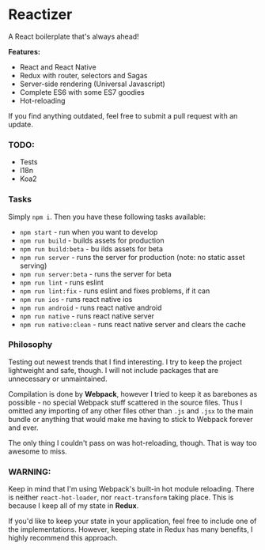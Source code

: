 # Reactizer

A React boilerplate that's always ahead!

**Features:**

* React and React Native
* Redux with router, selectors and Sagas
* Server-side rendering (Universal Javascript)
* Complete ES6 with some ES7 goodies
* Hot-reloading

If you find anything outdated, feel free to submit a pull request with an update.

### TODO:

* Tests
* I18n
* Koa2

### Tasks

Simply `npm i`. Then you have these following tasks available:

* `npm start` - run when you want to develop
* `npm run build` - builds assets for production
* `npm run build:beta` - bu ilds assets for beta
* `npm run server` - runs the server for production (note: no static asset serving)
* `npm run server:beta` - runs the server for beta
* `npm run lint` - runs eslint
* `npm run lint:fix` - runs eslint and fixes problems, if it can
* `npm run ios` - runs react native ios
* `npm run android` - runs react native android
* `npm run native` - runs react native server
* `npm run native:clean` - runs react native server and clears the cache

### Philosophy

Testing out newest trends that I find interesting. I try to keep the project lightweight and safe, though. I will not include packages that are unnecessary or unmaintained.

Compilation is done by **Webpack**, however I tried to keep it as barebones as possible - no special Webpack stuff scattered in the source files. Thus I omitted any importing of any other files other than `.js` and `.jsx` to the main bundle or anything that would make me having to stick to Webpack forever and ever.

The only thing I couldn't pass on was hot-reloading, though. That is way too awesome to miss.

### WARNING:

Keep in mind that I'm using Webpack's built-in hot module reloading. There is neither `react-hot-loader`, nor `react-transform` taking place. This is because I keep all of my state in **Redux**.

If you'd like to keep your state in your application, feel free to include one of the implementations. However, keeping state in Redux has many benefits, I highly recommend this approach.
